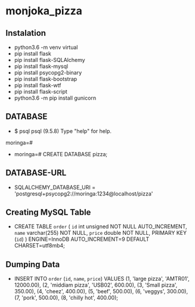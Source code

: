 # monjoka_pizza

## Instalation
* python3.6 -m venv virtual
* pip install flask
* pip install flask-SQLAlchemy
* pip install flask-mysql
* pip install psycopg2-binary
* pip install flask-bootstrap
* pip install flask-wtf
* pip install flask-script
* python3.6 -m  pip install gunicorn

## DATABASE
* $ psql
psql (9.5.8)
Type "help" for help.

moringa=# 

* moringa=# CREATE DATABASE pizza;

##  DATABASE-URL
 * SQLALCHEMY_DATABASE_URI = 'postgresql+psycopg2://moringa:1234@localhost/pizza'


## Creating MySQL Table

* CREATE TABLE `order` (
	`id` int unsigned NOT NULL AUTO_INCREMENT,
	`name` varchar(255) NOT NULL,
	`price` double NOT NULL,
	PRIMARY KEY (`id`)
) ENGINE=InnoDB AUTO_INCREMENT=9 DEFAULT CHARSET=utf8mb4;


## Dumping Data

* INSERT INTO `order` (`id`, `name`, `price`) VALUES
(1, 'large pizza', 'AMTR01', 12000.00),
(2, 'middiam pizza', 'USB02', 600.00),
(3, 'Small pizza', 350.00),
(4, 'cheez', 400.00),
(5, 'beef', 500.00),
(6, 'veggys', 300.00),
(7, 'pork', 500.00),
(8, 'chilly hot',  400.00);